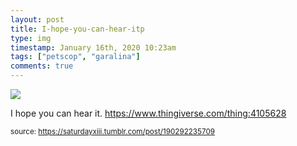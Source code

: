 ```yaml
---
layout: post
title: I-hope-you-can-hear-itp
type: img
timestamp: January 16th, 2020 10:23am
tags: ["petscop", "garalina"]
comments: true
---
```

<img src="https://saturdayxiii.github.io/media/190292235709.jpg"/>

I hope you can hear it.
<a href="https://www.thingiverse.com/thing:4105628" target="_blank">https://www.thingiverse.com/thing:4105628</a><br/>
 
  
<small>source: https://saturdayxiii.tumblr.com/post/190292235709</small>